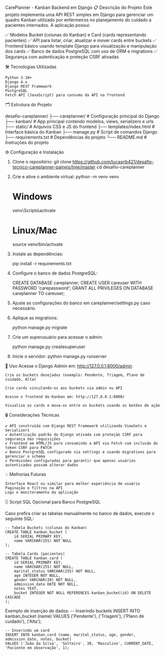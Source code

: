 CarePlanner - Kanban Backend em Django
📋 Descrição do Projeto
Este projeto implementa uma API REST simples em Django para gerenciar um quadro Kanban utilizado por enfermeiros no planejamento do cuidado a pacientes internados. A aplicação possui:

✅ Modelos Bucket (colunas do Kanban) e Card (cards representando pacientes)
✅ API para listar, criar, atualizar e mover cards entre buckets
✅ Frontend básico usando template Django para visualização e manipulação dos cards
✅ Banco de dados PostgreSQL com uso de ORM e migrations
✅ Segurança com autenticação e proteção CSRF ativadas

🛠️ Tecnologias Utilizadas

    Python 3.10+
    Django 4.x
    Django REST Framework
    PostgreSQL
    Fetch API (JavaScript) para consumo da API no frontend

🗂️ Estrutura do Projeto

desafio-careplanner/
├── careplanner/         # Configuração principal do Django
├── kanban/              # App principal contendo modelos, views, serializers e urls
├── static/              # Arquivos CSS e JS do frontend
├── templates/index.html # Interface básica do Kanban
├── manage.py            # Script de comandos Django
├── requirements.txt     # Dependências do projeto
└── README.md            # Instruções do projeto

⚙️ Configuração e Instalação

1. Clone o repositório:
    git clone <https://github.com/lucasrib421/desafio-tecnico-careplanner-paineis/tree/master>
    cd desafio-careplanner

2. Crie e ative o ambiente virtual:
    python -m venv venv

    # Windows
    venv\Scripts\activate

    # Linux/Mac
    source venv/bin/activate

3. Instale as dependências:

    pip install -r requirements.txt

4. Configure o banco de dados PostgreSQL:

    CREATE DATABASE careplanner;
    CREATE USER careuser WITH PASSWORD 'carepassword';
    GRANT ALL PRIVILEGES ON DATABASE careplanner TO careuser;

5. Ajuste as configurações do banco em careplanner/settings.py caso necessário.

6. Aplique as migrations:

    python manage.py migrate

7. Crie um superusuário para acessar o admin:

    python manage.py createsuperuser

8. Inicie o servidor:
    python manage.py runserver

🚀 Uso
    Acesse o Django Admin em: http://127.0.0.1:8000/admin

    Crie os buckets desejados (exemplo: Pendente, Triagem, Plano de cuidado, Alta)

    Crie cards vinculando-os aos buckets via admin ou API

    Acesse o frontend do Kanban em: http://127.0.0.1:8000/

    Visualize os cards e mova-os entre os buckets usando os botões de ação

🔒 Considerações Técnicas

    ✔ API construída com Django REST Framework utilizando ViewSets e Serializers
    ✔ Autenticação padrão do Django ativada com proteção CSRF para segurança das requisições
    ✔ Frontend em HTML/JS puro consumindo a API via Fetch com inclusão do token CSRF para PATCH
    ✔ Banco PostgreSQL configurado via settings e usando migrations para gerenciar o schema
    ✔ Permissões configuradas para garantir que apenas usuários autenticados possam alterar dados

💡 Melhorias Futuras

    Interface React ou similar para melhor experiência de usuário
    Paginação e filtros na API
    Logs e monitoramento da aplicação

🗄️ Script SQL Opcional para Banco PostgreSQL

Caso prefira criar as tabelas manualmente no banco de dados, execute o seguinte SQL:

    -- Tabela Buckets (colunas do Kanban)
    CREATE TABLE kanban_bucket (
        id SERIAL PRIMARY KEY,
        name VARCHAR(255) NOT NULL
    );

    -- Tabela Cards (pacientes)
    CREATE TABLE kanban_card (
        id SERIAL PRIMARY KEY,
        name VARCHAR(255) NOT NULL,
        marital_status VARCHAR(255) NOT NULL,
        age INTEGER NOT NULL,
        gender VARCHAR(20) NOT NULL,
        admission_date DATE NOT NULL,
        notes TEXT,
        bucket INTEGER NOT NULL REFERENCES kanban_bucket(id) ON DELETE CASCADE
    );

Exemplo de inserção de dados:
    -- Inserindo buckets
    INSERT INTO kanban_bucket (name) VALUES ('Pendente'), ('Triagem'), ('Plano de cuidado'), ('Alta');

    -- Inserindo um card
    INSERT INTO kanban_card (name, marital_status, age, gender, admission_date, notes, bucket)
    VALUES ('João da Silva', 'Solteiro', 30, 'Masculino', CURRENT_DATE, 'Paciente em observação', 1);

